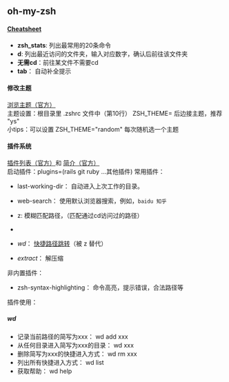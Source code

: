## oh-my-zsh

#### [Cheatsheet](https://github.com/robbyrussell/oh-my-zsh/wiki/Cheatsheet)
- **zsh_stats**: 列出最常用的20条命令
- **d**: 列出最近访问的文件夹，输入对应数字，确认后前往该文件夹
- **无需cd**：前往某文件不需要cd
- **tab**： 自动补全提示

#### 修改主题
[浏览主题（官方）](https://github.com/robbyrussell/oh-my-zsh/wiki/themes)  
主题设置：根目录里 .zshrc 文件中（第10行） ZSH_THEME= 后边接主题，推荐 "ys"  
小tips：可以设置 ZSH_THEME="random" 每次随机选一个主题  

#### 插件系统
[插件列表（官方）](https://github.com/robbyrussell/oh-my-zsh/tree/master/plugins)和 [简介（官方）](https://github.com/robbyrussell/oh-my-zsh/wiki/Plugins)  
启动插件：plugins=(rails git ruby ...其他插件)
常用插件：
- last-working-dir： 自动进入上次工作的目录。
- web-search： 使用默认浏览器搜索，例如，`baidu 知乎`
- z: 模糊匹配路径，（匹配通过cd访问过的路径）
- 


- *wd*： [快捷路径跳转](#wd)（被 z 替代）
- *extract*： 解压缩

非内置插件：
- zsh-syntax-highlighting： 命令高亮，提示错误，合法路径等

插件使用：
##### wd
- 记录当前路径的简写为xxx： wd add xxx
- 从任何目录进入简写为xxx的目录： wd xxx
- 删除简写为xxx的快捷进入方式： wd rm xxx
- 列出所有快捷进入方式： wd list
- 获取帮助： wd help
